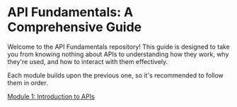 # API Fundamentals: A Comprehensive Guide


Welcome to the API Fundamentals repository! This guide is designed to take you from knowing nothing about APIs to understanding how they work, why they're used, and how to interact with them effectively.

Each module builds upon the previous one, so it's recommended to follow them in order.

[Module 1: Introduction to APIs](Module-1/README.md)
